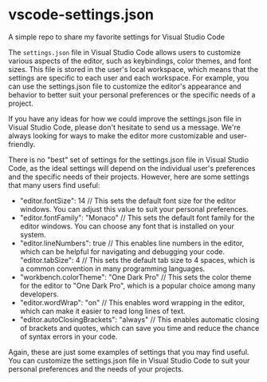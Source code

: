 # vscode-settings.json
A simple repo to share my favorite settings for Visual Studio Code

The `settings.json` file in Visual Studio Code allows users to customize various aspects of the editor, such as keybindings, color themes, and font sizes. This file is stored in the user's local workspace, which means that the settings are specific to each user and each workspace. For example, you can use the settings.json file to customize the editor's appearance and behavior to better suit your personal preferences or the specific needs of a project.

If you have any ideas for how we could improve the settings.json file in Visual Studio Code, please don't hesitate to send us a message. We're always looking for ways to make the editor more customizable and user-friendly.

There is no "best" set of settings for the settings.json file in Visual Studio Code, as the ideal settings will depend on the individual user's preferences and the specific needs of their projects. However, here are some settings that many users find useful:

- "editor.fontSize": 14 // This sets the default font size for the editor windows. You can adjust this value to suit your personal preferences.
- "editor.fontFamily": "Monaco" // This sets the default font family for the editor windows. You can choose any font that is installed on your system.
- "editor.lineNumbers": true // This enables line numbers in the editor, which can be helpful for navigating and debugging your code.
"editor.tabSize": 4 // This sets the default tab size to 4 spaces, which is a common convention in many programming languages.
- "workbench.colorTheme": "One Dark Pro" // This sets the color theme for the editor to "One Dark Pro", which is a popular choice among many developers.
- "editor.wordWrap": "on" // This enables word wrapping in the editor, which can make it easier to read long lines of text.
- "editor.autoClosingBrackets": "always" // This enables automatic closing of brackets and quotes, which can save you time and reduce the chance of syntax errors in your code.

Again, these are just some examples of settings that you may find useful. You can customize the settings.json file in Visual Studio Code to suit your personal preferences and the needs of your projects.
